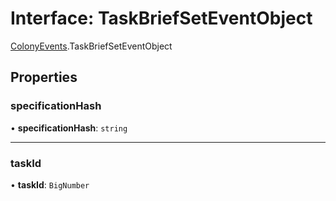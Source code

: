 # Interface: TaskBriefSetEventObject

[ColonyEvents](../modules/ColonyEvents.md).TaskBriefSetEventObject

## Properties

### specificationHash

• **specificationHash**: `string`

___

### taskId

• **taskId**: `BigNumber`

